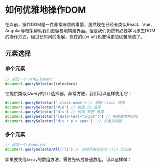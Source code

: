# 如何优雅地操作DOM

在以前，操作DOM是一件非常麻烦的事情，虽然现在已经有类似React、Vue、Angular等框架帮助我们更容易地构建界面。但是我们仍然有必要学习原生DOM的操作方式，经过长时间的发展，现在的`DOM API`也变得更加优雅简洁了。

## 元素选择

### 单个元素

```javascript
// 返回一个 HTMLElement
document.querySelector(selectors)
```

它提供类似jQuery的`$()`选择器，非常方便，我们可以这样使用它：

```javascript
document.querySelector('.class-name') // 根据 class 选择
document.querySelector('#id') // 根据 id 选择   
document.querySelector('div') // 根据 标签 选择
document.querySelector('[data-test="input"]') // 根据属性来选择
document.querySelector('div + p > span')  // 多重选择器
```

### 多个元素

```javascript
// 返回一个 NodeList
document.querySelectorAll('li') // 选择所有标签为 <li> 的元素
```

如果要使用`Array`的数组方法，需要先转成普通数组，可以这样做：

```javascript

```